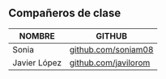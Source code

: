 ## Compañeros de clase

| NOMBRE              | GITHUB                               |
|---------------------|--------------------------------------|
| Sonia               | [github.com/soniam08](https://github.com/soniam08) |
| Javier López        | [github.com/javilorom](https://github.com/javilorom)   |

